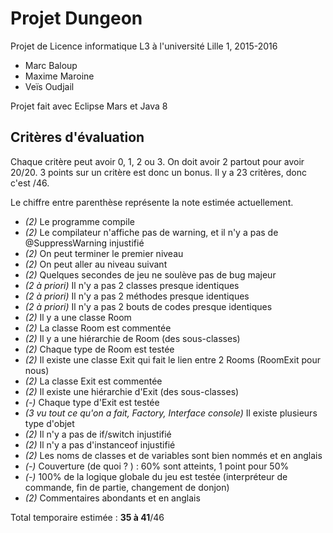 Projet Dungeon
=======

Projet de Licence informatique L3 à l'université Lille 1, 2015-2016

- Marc Baloup
- Maxime Maroine
- Veïs Oudjail

Projet fait avec Eclipse Mars et Java 8




Critères d'évaluation
------

Chaque critère peut avoir 0, 1, 2 ou 3. On doit avoir 2 partout pour avoir 20/20. 3 points sur un critère est donc un bonus.
Il y a 23 critères, donc c'est /46.

Le chiffre entre parenthèse représente la note estimée actuellement.

- *(2)* Le programme compile
- *(2)* Le compilateur n'affiche pas de warning, et il n'y a pas de @SuppressWarning injustifié
- *(2)* On peut terminer le premier niveau
- *(2)* On peut aller au niveau suivant
- *(2)* Quelques secondes de jeu ne soulève pas de bug majeur
- *(2 à priori)* Il n'y a pas 2 classes presque identiques
- *(2 à priori)* Il n'y a pas 2 méthodes presque identiques
- *(2 à priori)* Il n'y a pas 2 bouts de codes presque identiques
- *(2)* Il y a une classe Room
- *(2)* La classe Room est commentée
- *(2)* Il y a une hiérarchie de Room (des sous-classes)
- *(2)* Chaque type de Room est testée
- *(2)* Il existe une classe Exit qui fait le lien entre 2 Rooms (RoomExit pour nous)
- *(2)* La classe Exit est commentée
- *(2)* Il existe une hiérarchie d'Exit (des sous-classes)
- *(-)* Chaque type d'Exit est testée
- *(3 vu tout ce qu'on a fait, Factory, Interface console)* Il existe plusieurs type d'objet
- *(2)* Il n'y a pas de if/switch injustifié
- *(2)* Il n'y a pas d'instanceof injustifié
- *(2)* Les noms de classes et de variables sont bien nommés et en anglais
- *(-)* Couverture (de quoi ? ) : 60% sont atteints, 1 point pour 50%
- *(-)* 100% de la logique globale du jeu est testée (interpréteur de commande, fin de partie, changement de donjon)
- *(2)* Commentaires abondants et en anglais

Total temporaire estimée : **35 à 41**/46






